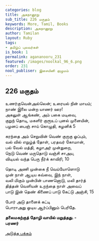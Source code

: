 ```yaml
---
categories: blog
title: அகநானூறு
sub_title: 226 மருதம்
keywords: More, Tamil, Books
description: அகநானூறு
author: Tamilan
layout: Ruby
tags:
- தமிழ்ப் புலவர்கள்
is_book: 1
permalink: agananooru_231
featured: /images/noolkal_96_6.png
order: 231
nool_publiser: இசையினி குழுமம்
---
```



## 226 மருதம்

உணர்குவென்அல்லென்; உரையல் நின் மாயம்;  
நாண் இலை மன்ற யாணர் ஊர!  
அகலுள் ஆங்கண், அம் பகை மடிவை,  
குறுந் தொடி, மகளிர் குரூஉப் புனல் முனையின்,  
பழனப் பைஞ் சாய் கொழுதி, கழனிக் 5

கரந்தை அம் செறுவின் வெண் குருகு ஓப்பும்,  
வல் வில் எறுழ்த் தோள், பரதவர் கோமான்,  
பல் வேல் மத்தி, கழாஅர் முன்துறை,  
நெடு வெண் மருதொடு வஞ்சி சாஅய,  
விடியல் வந்த பெரு நீர்க் காவிரி, 10

தொடி அணி முன்கை நீ வெய்யோளொடு  
முன் நாள் ஆடிய கவ்வை, இந் நாள்,  
வலி மிகும் முன்பின் பாணனொடு, மலி தார்த்  
தித்தன் வெளியன் உறந்தை நாள் அவைப்  
பாடு இன் தெண் கிணைப் பாடு கேட்டு அஞ்சி, 15

போர் அடு தானைக் கட்டி  
பொராஅது ஓடிய ஆர்ப்பினும் பெரிதே.

**தலைமகற்குத் தோழி வாயில் மறுத்தது. -  
பரணர்**

[அடுத்த பக்கம்](agananooru_232)